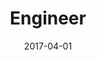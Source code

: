 ---
title: Engineer
summary: Building Design Department, Takenaka Corporation
date: '2017-04-01'
date_end: '2018-03-31'
image:
  caption: ''
  focal_point: ''
--- 